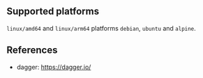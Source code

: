 <!-- markdownlint-disable MD041 -->

## Supported platforms

`linux/amd64` and `linux/arm64` platforms `debian`, `ubuntu` and `alpine`.

## References

- dagger: <https://dagger.io/>
